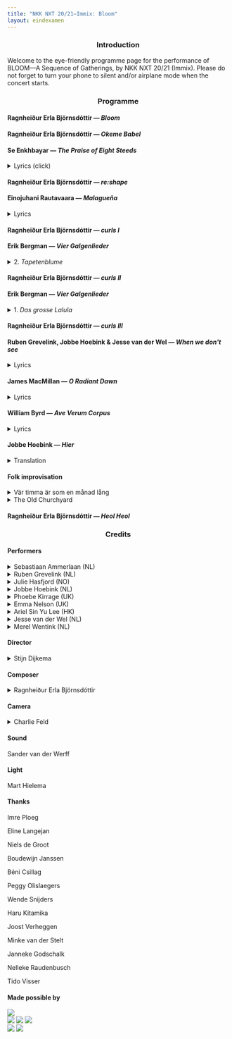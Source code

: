```yaml
---
title: "NKK NXT 20/21—Immix: Bloom"
layout: eindexamen
---
```



<center>


### Introduction


</center>
Welcome to the eye-friendly programme page for the performance of BLOOM—A Sequence of Gatherings, by NKK NXT 20/21 (Immix). Please do not forget to turn your phone to silent and/or airplane mode when the concert starts.

<center>

### Programme

</center>

#### Ragnheiður Erla Björnsdóttir ⁠— _Bloom_

#### Ragnheiður Erla Björnsdóttir ⁠— _Okeme Babel_

#### Se Enkhbayar ⁠— _The Praise of Eight Steeds_

<details><summary class="f5">Lyrics (click)</summary>
<div align="right">

**Lyrics: 那 顺 Na Shun**<br>
**Chinese translation: 乌兰杰 Wu Lan Jie**

</div>
<p class="f6 lh-copy eindexamen overflow-auto">
嗻！  嗬！  叮啼哩   叮 叮 啼哩啼哩啼哩啼哩
    <i>Zhe   ho    ding ti li    ding ding ti li ti li ti li ti li 
    [These are onomatopoeia]</i>
黃驃馬鬃馱來太陽 黃驃馬尾掃落月亮
    <i>The huangbiao horses 
    [a kind of horse that is one of the fastest
    and most beautiful species in Chinese legends]
    carry the sun on their manes;
    the huangbiao horses sweep down the moon by their tails</i>
黃驃馬身連著草原 黃驃馬背映著霞光
    <i>The bodies of the huangbiao horses
    are connected to the grassland;
    The huangbiao horses’ backs
    reflect the light of the coloured clouds</i>
黃驃馬嘶威震世界 黃驃馬踢踏破山崗
    <i>The neighing of the huangbiao horses 
    shakes the world;
    the huangbiao horses kick
    and break the mountain</i>
黃驃馬在呼喚勇士 八駿渾身都是力量
    <i>The huangbiao horse
    are calling for warriors;
    the eight steeds are full of power</i>
咪努嗻！  啼哩…嗬！ 叮啼哩 啼哩哩…
    <i>[These are onomatopoeia]</i>
成吉思汗的忠實伙伴 大自然母親的無私恩典
    <i>Genghis Khan’s loyal companion; 
    Mother Nature’s selfless blessing</i>
蒙族的驕傲 戰馬的威嚴 
    <i>The pride of the Mongolians; 
    the majesty of the war horses</i>
千歌萬曲流芳草原
    <i>The fragrance 
    of the thousands of songs and tunes
    [of the huangbiao horses] 
    remains and circulates in the grasslands </i>
激情的火 智慧的源
    <i>The fire of passion; 
    the source of wisdom</i>
崇拜的圖騰 必勝的信念
    <i>The totem of worship; 
    the conviction of victory</i>
心中的弓 強者的箭
    <i>The bow in the heart; 
    the arrow of the strong men</i>
理想的駿馬 意志的升華
    <i>The ideal horses; 
    the sublimation of spirit </i>
戰斗的銳氣 振興的朝霞
    <i>The spirit of fighting; 
    the revitalised coloured clouds
    during sunrise</i>
我們贊美你 八匹黃驃馬 理想的駿馬唷
    <i>We praise you, 
    the eight steeds, 
    the ideal horses</i>
</p>
</details>

#### Ragnheiður Erla Björnsdóttir ⁠— _re:shape_
#### Einojuhani Rautavaara ⁠— _Malagueña_

<details><summary class="f5">Lyrics</summary>
<div align="right">

**Federico García Lorca**

</div>
<p class="f6 lh-copy eindexamen overflow-auto">
La muerte 
	<i>Death</i>
entra y sale 
	<i>enters and leaves</i>
de la taberna. 
	<i>the tavern.</i><br>
Pasan caballos negros 
	<i>Black stallions</i>
y gente siniestra 
	<i>and sinister people</i>
por los hondos caminos 
	<i>pass down the deep roads</i>
de la guitarra. 
	<i>of the guitar.</i><br>
Y hay un olor a sal
    <i>And there is a smell of salt</i>
y a sangre de hembra, 
	<i>and of female blood,</i>
en los nardos febriles
	<i>in the feverish tuberoses</i>
de la marina. 
	<i>of the seaside.</i><br>
La muerte 
	<i>Death</i>
entra y sale, 
	<i>enters and leaves</i>
y sale y entra 
	<i>and leaves and enters</i>
la muerte 
    <i>the death</i>
de la taberna.
    <i>of the tavern.</i>
</p>
</details>

#### Ragnheiður Erla Björnsdóttir ⁠— _curls I_

#### Erik Bergman ⁠— _Vier Galgenlieder_

<details><summary class="f5">2. <i>Tapetenblume</i></summary>
<div align="right">

**Christian Morgenstern**

</div>
<p class="f6 lh-copy eindexamen overflow-auto">
Tapetenblume bin ich fein,
    <i>Wallpaper flowers am I prettily,</i>
kehr wieder ohne Ende,
    <i>return without end,</i>
doch, statt im Mai'n und Mondenschein,
    <i>but, instead of in May and moonlight,</i>
auf jeder der vier Wände.
    <i>on all four of the walls.</i><br>
Du siehst mich nimmerdar genung,
    <i>You never see me enough,</i>
so weit du blickst im Stübchen,
    <i>as far as you look in the sitting room,</i>
und folgst du mir per Rösselsprung –
    <i>and if you follow me by a knight's move [chess] –</i>
wirst du verrückt, mein Liebchen. 
    <i>you'll go mad, my love.</i>
</p>
</details>

#### Ragnheiður Erla Björnsdóttir ⁠— _curls II_

#### Erik Bergman ⁠— _Vier Galgenlieder_

<details><summary class="f5">1. <i>Das grosse Lalula</i></summary>
<div align="right">

**Christian Morgenstern**

</div>
<p class="f6 lh-copy eindexamen overflow-auto">
Kroklokwafzi? Sem̄emem̄i!
Seiokrontro – prafriplo:
Bifzi, bafzi; hulalem̄i:
quasti basti bo…
Lalu lalu lalu lalu la!<br>
Hontraruru miromente
zasku zes rü rü?
Entepente, leiolente
klekwapufzi lü?
Lalu lalu lalu lala la!<br>
Simarat kos malzlpempu
silzuzankunkrei (;)!
Marjomar dos: Quempu Lempu
Siri Suri Sei [ ]!
Lalu lalu lalu lalu la!
</p>
</details>

#### Ragnheiður Erla Björnsdóttir ⁠— _curls III_

#### Ruben Grevelink, Jobbe Hoebink & Jesse van der Wel ⁠— _When we don't see_

<details><summary class="f5">Lyrics</summary>
<div align="right">

**Jobbe Hoebink**

</div>
<p class="f6 lh-copy eindexamen overflow-auto">
Lies and truth denied, 
to prove our pride, 
guide our game 
Lies and truth denied, 
to smooth the sides,  
hide our shame<br>
In fear, who’ll understand? 
One wonders; ‘who is foe? who is friend?’          
that record plays all over again 
Woman nor man can mend…<br>
Lies and truth denied, 
to separate and divide  <br>
One look, but none who see
Staring blind in bright L.E.D. 
There’s no connection		
How could there be?
Just let it be!			Please, be!<br>
When we don’t see,   		
It seems that we         	
in our anguish              	
are blinding the eye   	
to what could be.       <br>	
Opening eyes, 
So much we can realise
When we see!	<br>
Much as fright begs 
the body to fight or flee				
From heart to heart to heart to heart, flow!	 
From heart to heart to heart to heart, know!<br>
There lies truth
In the branch of an olive tree
From heart to heart to heart to heart, see!
From heart to heart to heart to heart, be!
Steadily, show me…<br>
When we don’t see,   
It seems that we     
in our anguish              
are blinding the eye   
to what could be.  <br>
Mirrors in us call
Can we look at our reflection?
We all must take action
You see
To avoid the debris<br>
Open eyes.
Realise and see.<br>
On Common ground
Once found
There’s a space 
Where all of us can be
Where you and me are we
</p>
</details>


#### James MacMillan ⁠— _O Radiant Dawn_

<details><summary class="f5">Lyrics</summary>
<p class="f6 lh-copy eindexamen overflow-auto">
O Radiant Dawn,
Splendour of eternal Light,
Sun of Justice: come,
Shine on those who dwell in darkness
And the shadow of death.
Isaiah had prophesied, 
'The people who walked in darkness
have seen a  great light:
Upon those who dwelt in the land of gloom
a light has shone.'
Amen.     
</p>
</details>

#### William Byrd — _Ave Verum Corpus_

<details><summary class="f5">Lyrics</summary>
<p class="f6 lh-copy eindexamen overflow-auto">
Ave verum Corpus, natum
    <i>Hail true body, born</i>
De Maria Virgine,
    <i>of virgin Mary,</i>
Vere passum, immolatum
    <i>having truly suffered, sacrificed</i>
In cruce pro homine,
    <i>on the cross for mankind,</i>
Cuius latus perforatum
    <i>from whose injured side</i>
Unda fluxit sanguine:
    <i>whence flows blood:</i>
Esto nobis praegustatum
    <i>Be for us a foretaste</i>
In mortis examine.
    <i>in the trial of death.</i>
O dulcis, O pie, O Jesu Fili Mariae, miserere mei.
    <i>O sweet, o holy, o Jesus son of Mary, have mercy on me.</i>
Amen.
</p>
</details>

#### Jobbe Hoebink ⁠— _Hier_

<details><summary class="f5">Translation</summary>
<p class="f6 lh-copy eindexamen overflow-auto">
Now
Here
This moment only
You and I
Here and now<br>
Take them
These words into the ear
Thus moves thought to word
Through sou.n.d.
Be enchanted
Like a child who in a seashell newly found 
discovers the ever-sounding sea.<br>
Breath with me
Here and now
Out and in
And out
Thus begins on breath's rhythm a new sentence 
again and again
Here out
Now in<br>
My lips feel tight, a box
She shifts, minus, plus
Registers in one, in nill
Nill, one, one, nill
Pulsates them through the cable
Enwaves them through the air
Over cities over countryside
Through ocean's deepest depths 
'till 'yond the moon and back
The whole world she brings thus to your home
Where, through tube and thread 
and the so called "speaker", 
she deposits the words 
in the little shells of your ears
Back to you
Here and now<br>
I am happy you are listening.<br>
Through your head, through your throat
Through our chest, belly and legs
With your feet planted on the ground
Into the deepest part of your toes
These series of pulses
These waves through the air
Find their way back into the earth 
on which I stand
Wherefrom this sounds...<br>
When I can feel your touch once more
And see you not in pixels but 
by light of moon or sun
I will go back
Out and in
Here and now
to where all had begun
</p>
</details>

#### Folk improvisation

<details><summary class="f5">Vär timma är som en månad lång</summary>
<p class="f6 lh-copy eindexamen overflow-auto">
Vär timma är som en månad lång,
    <i>Every hour is as long as a month,</i>
vär månad som ett år.
    <i>every month as a year.</i>
Så längtar jag efter dig,
    <i>So much do I long for you,</i>
min lilla vän,
    <i>my sweet friend,</i>
fast jag dig aldrig får.
    <i>although I will never have you.</i>
</p>
</details>

<details><summary class="f5">The Old Churchyard</summary>
<p class="f6 lh-copy eindexamen overflow-auto">
Come, come with me to the old churchyard,
I so well know those paths 'neath the soft green sward
Friends in there that we want to regard;
We can trace out their names in the old churchyard<br>
Mourn not for them, their trials are o'er,
And why weep for those who will weep no more?
For sweet is their sleep, though cold and hard
Their pillows they be in the old churchyard<br>
I know that it's vain when our friends depart
To breathe kind words to a broken heart;
And I know that the joy of life is marred
When we follow friends to the old churchyard
</p>
</details>

#### Ragnheiður Erla Björnsdóttir ⁠— _Heol Heol_

<center>

### Credits

</center>


#### Performers


<details><summary class="f5">Sebastiaan Ammerlaan (NL)</summary>
<figure class="fr-l w-30-l ml-auto-l grow fr-m w-30-m ml-auto-m br3 ma1 ba b--light-gray">
    <img src="images/NKKNXT/Sebastiaan.jpg" alt="Sebastiaan" class="br3 br--top">
</figure>
<p class="f6 lh-copy cf">
Ever since Sebastiaan begged his parents for violin lessons when he was four, music took a strong hold of him. He soon changed the violin for the viola, then started singing, studying classical singing at the HKU Utrecht Conservatoire with Jón Þorsteinsson and Selma Harkink. Today he studies at the Master for Ensemble Singing at the Royal Conservatoire with Harry van Berne and Gerda van Zelm.<br><br>
Sebastiaan played in the Youth Orchestra of the Netherlands and sang in the National Youth choir. He was a frequent participant in Meesters & Gezellen, another education project of both the Netherlands Chamber Choir and Cappella Amsterdam. He also sang in the TENSO Europe Chamber Choir and is part of the Bach Choir of the Netherlands. <br><br>
In 2017, he founded the Ensemble for New Music with soprano Veronika Akhmetchina. He also sings in Ensemble Cantorex with soprano Iris Bouman, alto Hester Westra and tenor Dierick Aartsen, a vocal ensemble specialising in Renaissance and Baroque music.<br><br>
<a href=https://bammerlaan.nl>https://bammerlaan.nl</a>
</p>
</details>

<details><summary class="f5">Ruben Grevelink (NL)</summary>
<figure class="fr-l w-30-l ml-auto-l fr-m w-30-m ml-auto-m br3 ma1 ba b--light-gray grow">
    <img src="images/NKKNXT/Ruben.jpg" alt="Ruben" class="br3 br--top">
</figure>
<p class="f6 lh-copy cf">
Ruben Grevelink is a singer, choir conductor and music teacher based in Utrecht. He started his musical education in Utrecht at the Bachelor of Music in Education. It was during this bachelor that he discovered his love for vocal music. After he finished the bachelor he continued to study the master Innovative Choir Leading in Aalborg, Denmark. He graduated from the masters in 2020. During his time at this master he developed himself further as a conductor, arranger and vocal improviser. <br><br>
As a conductor he is currently working with VOISZ Vocal Projects and gospel choir Hatikwa. He also gives workshops in vocal improvisation and rhythm and groove to choirs throughout The Netherlands. <br><br>
As a bass singer Ruben is currently involved with The Baszment and RAMA Voices.
</p>
</details>

<details><summary class="f5">Julie Hasfjord (NO)</summary>
<figure class="fr-l w-30-l ml-auto-l fr-m w-30-m ml-auto-m br3 ma1 ba b--light-gray grow">
    <img src="images/NKKNXT/Julie.jpg" alt="Julie" class="br3 br--top">
</figure>
<p class="f6 lh-copy cf">
Julie Hasfjord is a Norwegian singer and performer who has been based in the Hague the last 5 years. As a classically trained singer, she appreciates having a versatile approach to genres and repertoire, and she especially enjoys collaborating with other artists in creating new music and art. 
In the Netherlands she is currently active with her ensemble, Linen of Words, a recently formed new music collective with where she functions as a core member together with Leah Plave (cello) and Annick Odom (double bass/clarinet). <br><br>
Julie is also active with her early music duo, Parnassos, based in Trondheim, Norway, where she regularly sings with Trondheim Vocal Ensemble. She completed her bachelor studies in classical singing at the University of Stavanger, Norway, where she studied with mezzo-soprano, Bettina Smith. In 2020 she completed her master's degree in classical singing at the Royal Conservatory in the Hague, where she studied with Sasja Hunnego, Lenie van den Heuvel, Catrin Wyn-Davies and Noa Frenkel.<br><br>
    <a href=http://www.juliehasfjord.com/>http://www.juliehasfjord.com/</a>
</p>
</details>

<details><summary class="f5">Jobbe Hoebink (NL)</summary>
<figure class="fr-l w-30-l ml-auto-l fr-m w-30-m ml-auto-m br3 ma1 ba b--light-gray grow">
    <img src="images/NKKNXT/Jobbe.jpg" alt="Jobbe" class="br3 br--top">
</figure>
<p class="f6 lh-copy cf">
Bio here
</p>
</details>

<details><summary class="f5">Phoebe Kirrage (UK)</summary>
<figure class="fr-l w-30-l ml-auto-l fr-m w-30-m ml-auto-m br3 ma1 ba b--light-gray grow">
    <img src="images/NKKNXT/Phoebe.jpg" alt="Phoebe" class="br3 br--top">
</figure>
<p class="f6 lh-copy cf">
Phoebe Kirrage is a British soprano, hailing from the Midlands.<br><br>
Having received an extensive musical education in the UK, including receiving a Bachelor of    music with Honours from Royal Holloway University of London, where she performed as a member of the Choir of Royal Holloway under the direction of Rupert Gough, and throughout London with composers and conductors such as James Macmillan, Eamonn Dougan and Howard Goodall.<br><br>
She moved to the Netherlands to study for her Masters at the Royal Conservatoire of the Hague, studying with Noa Frenkel and Carolien Drewes, where she graduated with a grading of nine. <br><br>
Phoebe has had the pleasure of performing in a number of both the UK and the Netherlands     prestigious performance venues such as The Royal Albert Hall and The Barbican and in the Grote Zaal in TivoliVredenburg both in chorus and soloist positions. <br><br>
Within the Conservatoire, Phoebe had the opportunity to perform and prepare roles in The Fairy Queen,Turn of The Screw and La Boheme. <br><br>
Future performances planned for Phoebe include a number of performances with De Dirigente as the soloist for Mendelssohn’s Psalm 42, and singing the role of Antonia in Holland Opera’s 2022 summer seasons premiere of The Divorce of Figaro. 
</p>
</details>

<details><summary class="f5">Emma Nelson (UK)</summary>
<figure class="fr-l w-30-l ml-auto-l fr-m w-30-m ml-auto-m br3 ma1 ba b--light-gray grow">
    <img src="images/NKKNXT/Emma.jpg" alt="Emma" class="br3 br--top">
</figure>
<p class="f6 lh-copy cf">
Emma Nelson is a Mezzo-Soprano, aged 23 and an alumna of the Royal Welsh College of Music and Drama where she studied classical voice. During her final year she studied abroad where she was based in the Netherlands pursuing her singing at Codarts University of the Arts, Rotterdam. She currently resides in the Netherlands and is working as a member of the NKK NXT ensemble and also as a freelancer with De Nationale Opera en Ballet koor, Amsterdam.<br><br>
At a young age being a member of choirs such as Schola Exe, the National Children’s Choir of Great Britain and the National Youth Choir of Great Britain, she has continued her choral work as a lay clerk and also as a scholar with the BBC National Chorus of Wales. <br><br>
Emma’s experience with opera has included Handel’s Acis and Galatea with Donald Maxwell in Hestercombe Gardens, Somerset. Further mentions include playing a lead role in the Carlisle Floyd opera Susannah as ‘Little Bat’, her first practise of a trouser role character.  Another notable opera experience was her involvement in the Welsh National Youth Opera’s world premier of Kommilitonen! by Peter Maxwell Davies which received a 5* review in both The Guardian and The Times.<br><br>
Although Emma’s training is in Classic Music, she also performs genres such as jazz, folk, traditional middle eastern and new music through collaborations with up and coming composers. Emma has also been able to provide a voice to film music, including a NETFLIX production, Apostle (2018), and a short film titled The Iris Echo.

<a href=http://www.emmanelson.com/>http://www.emmanelson.com/</a>
</p>
</details>

<details><summary class="f5">Ariel Sin Yu Lee (HK)</summary>
<figure class="fr-l w-30-l ml-auto-l fr-m w-30-m ml-auto-m br3 ma1 ba b--light-gray grow">
    <img src="images/NKKNXT/Ariel.jpg" alt="Ariel" class="br3 br--top">
</figure>
<p class="f6 lh-copy cf">
Ariel Sin Yu Lee is a mezzo-soprano and flutist from Hong Kong. <br><br>
She completed her bachelor's degree in music at the Chinese University of Hong Kong in 2012, on flute and singing, with an entrance scholarship by the university. <br><br>
She was awarded the Holland Scholarship by the Dutch government in 2017 and obtained her master’s degree in voice at the HKU Utrecht Conservatory in 2019. Ariel currently studies singing with the renowned vocal educator Henny Diemer. <br><br>
In 2017, she performed as one of the vocal soloists in Cantabile Limited's production of Handel's Messiah in Hong Kong. In the same year, she made her opera debut with the Hong Kong Philharmonic in Purcell's “Dido and Aeneas”, singing the roles of second woman and second witch. <br><br>
Ariel was also an active chamber musician in Hong Kong as a flutist and vocalist. She founded the chamber music ensemble “The Music Circles” in 2013 with two musician friends in Hong Kong. Among all the concerts organised by “The Music Circles”, the most successful ones are the tango concert series led by the Argentinean tango flutist Eduardo Tami. <br><br>
During her master’s study in the Netherlands, she had studied and performed various opera, art songs, oratorios and chamber music repertoires under the guidance of different coaches.<br><br>
In 2018, Ariel's chamber music trio performed in the last round of Storioni Willem Twee Chamber music Competition in 's-Hertogenbosch, the Netherlands as one of the finalists. In 2019, Ariel performed as the soloist of the talent opera “To Plant Again” in the Opera Forward Festival organized by the Dutch National Opera in Amsterdam. She is invited by the Opera Viva Festival in Woerden, the Netherlands, to give vocal rectials in the 2020 and 2021 editions.<br><br>
Ariel has a broad interest in music, besides classical singing, she also does pop and jazz music. Ariel is also very interested in theater.<br><br>
Ariel is currently a member of the talent development programme “NKK NXT” (4th edition) of the Netherlands Chamber Choir. The group consists of nine young artists in the disciplines of music and theater. They will continue as vocal ensemble IMMIX after finishing the traineeship programme.<br><br>
In Dec 2020, Ariel, Gordon H. Williams (composer, researcher), Sol Enae Lee (visual artist) and Augustin Faundez Rojas (percussion) founded the artist collective “Fire is Scary”. The collective presents new original music with the elements of visual arts and theater. “Fire is Scary” is currently one of the research labs of “School of Commons”, a community-based initiative dedicated to the study and development of decentered knowledge, located at the Zürich University of the Arts.
</p>
</details>

<details><summary class="f5">Jesse van der Wel (NL)</summary>
<figure class="fr-l w-30-l ml-auto-l fr-m w-30-m ml-auto-m br3 ma1 ba b--light-gray grow">
    <img src="images/NKKNXT/Jesse.jpg" alt="Jesse" class="br3 br--top">
</figure>
<p class="f6 lh-copy cf">
I’m Jesse van der Wel, an Arnhem based music theatre maker and singer. I graduated from ArtEZ Music Theatre in 2019 and I have been freelancing since then. I initially studied Theatre in Education, but during my first year my dreams and goals began to change and I discovered the study Music Theatre with its experimental approach. I entered there with a vision of combining Pina Bausch and Björk and later on I encountered other inspirations like James Blake, Wende and Roomful of Teeth. As a theatremaker I’m very visual and I often start with the musicality of lighting and moving bodies. As a singer I move mostly within pop, but I do have experience with classical singing and I’m also really into improvisation. I compose as well, from theatrical popsongs to choir compositions.
</p>
</details>

<details><summary class="f5">Merel Wentink (NL)</summary>
<figure class="fr-l w-30-l ml-auto-l fr-m w-30-m ml-auto-m br3 ma1 ba b--light-gray grow">
    <img src="images/NKKNXT/Merel.jpg" alt="Merel" class="br3 br--top">
</figure>
<p class="f6 lh-copy cf">
Cooperation, always looking for artistic urgency and a broad musical and artistic orientation. Those are the most important characteristics of Merel Wentink.<br><br>
Merel is artistically strongest when collaborating closely with others. This is visible in her career as mezzo soprano. Apart from being involved with NKK NXT 20/21 (Immix) Merel is singing with Trio Ridente. This is an ensemble she set up in 2019, together with Meike Wijma (soprano) and Julia Hoorman (piano). Trio Ridente interprets songs and duets from different styles and combines them with up-to-date topics, text and theatre.<br><br>
From the beginning of her classical singing studies at the conservatory in Groningen, Merel has been interested in projects with a certain societal and artistic urgency. Next to gaining experience as a soloist in oratoria (Bach's Matthew Passion, Mendelssohn's Elias, Mozart's Requiem), she searched for this urgency in several productions within the Opera Forward Festival and an internship at Holland Opera. In these projects she collaborated with multiple contemporary composers and experimented with different acting styles. <br><br>
In her collaboration with The Skypainters (a modern jazz collective with classical influences) and with Wende Snijders in her show ‘De Wildernis’, she enriched her repertoire by getting a taste of cross-over styles with non-classical music. 
</p>
</details>


#### Director
<details><summary class="f5">Stijn Dijkema</summary>
<figure class="fr-l w-30-l ml-auto-l fr-m w-30-m ml-auto-m br3 ma1 ba b--light-gray grow">
    <img src="images/NKKNXT/Stijn.jpg" alt="Stijn" class="br3 br--top">
</figure>
<p class="f6 lh-copy cf">
Stijn Dijkema (1992) studeerde in 2020 af aan de regieopleiding in Amsterdam met een eigen bewerking van *Oedipus Rex*. Sinds zijn afstuderen regisseerde hij onder andere bij de Nationale Opera en Ballet (In Nabijheid), de Stadsschouwburg en Philharmonie Haarlem (Kenau) en schreef en realiseerde hij de voorstelling *Een hart onder de riem* op het nieuwe platform 'Acteur aan de Deur’.
</p>
</details>

#### Composer
<details><summary class="f5">Ragnheiður Erla Björnsdóttir</summary>
<figure class="fr-l w-30-l ml-auto-l fr-m w-30-m ml-auto-m br3 ma1 ba b--light-gray grow">
    <img src="images/NKKNXT/ErlaPerla.jpg" alt="Erla" class="br3 br--top">
</figure>
<p class="f6 lh-copy cf">
Ragnheiður Erla Björnsdóttir is an Icelandic composer and poet based in Vienna. Her practice centres around research of sound-based elements with language using experimental vocal technique, syllable language and phonetic poetry to deconstruct text with compositional techniques.<br><br>
Björnsdóttir has worked as a composer at the National Theatre of Iceland, the Icelandic National Broadcasting Service and the Reykjavík City Theatre. Working in international projects, she collaborates with directors, dancers, visual artists and other musicians leading her  compositions to have been performed in countries such as the United States, Finland, the Netherlands, Austria, Germany, Sweden and Iceland.<br><br>
Björnsdóttir’s pieces have been performed at contemporary music festival such as Dark Music Days, WeW! Contemporary Festival, TutTötTuð and Young Nordic Music, where she was chosen as one of Iceland’s representatives in 2019. Her music has been portrayed in a National Geographic short film, as well as having composed the music score for three
full-length films in Iceland.<br><br>
Erla holds a MA in Creative Writing from the University of Iceland, specializing in the research of music and language, and a BA in Composition from the Icelandic Academy of the Arts under the guidance of composer Hróðmar I. Sigurbjörnsson. She completed exchange studies in Creative Writing at the University of Aberdeen in Scotland in 2017.<br><br>
Her poetry has been published in magazines in the United States, the UK and Iceland. Additionally, she frequently writes poetry and librettos for other musician’s projects from a sound-derived perspective.<br><br>
Björnsdóttir is a member of Hlökk, an art ensemble together with composers Ingibjörg Ýr
Skarphéðinsdóttir and Lilja María Ásmundsdóttir. Their album, Hulduhljóð, won the Kraumur Music Awards 2019 and was nominated as the album of the year at the Icelandic Music Awards.
Björnsdóttir was also nominated, with Hróðmar I. Sigurbjörnsson, for the composition of the year for their children's opera, The Seal Woman, at the Icelandic Music Awards.
</p>
</details>

#### Camera
<details><summary class="f5">Charlie Feld</summary>
<figure class="fr-l w-30-l ml-auto-l fr-m w-30-m ml-auto-m br3 ma1 ba b--light-gray grow">
    <img src="images/NKKNXT/Merel.jpg" alt="Stijn" class="br3 br--top">
</figure>
<p class="f6 lh-copy cf">
Bio here
</p>
</details>

#### Sound
Sander van der Werff

#### Light
Mart Hielema

#### Thanks
<div class="mw9 center">
<div class="cf ph2-ns">
    <div class="fl w-50 pa2">
    <div class="">
Imre Ploeg

Eline Langejan

Niels de Groot

Boudewijn Janssen

Béni Csillag

Peggy Olislaegers

Wende Snijders
    </div>
    </div>
    <div class="fl w-50 pa2">
    <div class="">
Haru Kitamika

Joost Verheggen

Minke van der Stelt

Janneke Godschalk

Nelleke Raudenbusch

Tido Visser
        </div>
    </div>
</div>
</div>




#### Made possible by

<main class="cf pa2">
    <div class="fl w-100 w-50-ns ph2">
    <a href="https://www.nederlandskamerkoor.nl/" class="pv2 grow db no-underline black"><img class="db w-100" src="images/NKKNXT/Fondsen/NederlandsKamerkoor_Logo_White_CMYK.svg"></a>
    </div>
    <div class="fl w-50 w-25-ns ph2">
    <a href="https://www.fonds1999.org/" class="pv2 grow db no-underline black"><img class="db w-100" src="images/NKKNXT/Fondsen/FONDS-1999-LOGO.jpg"></a>
    <a href="https://www.janivostichting.nl/" class="pv2 grow db no-underline black"><img class="db w-100" src="images/NKKNXT/Fondsen/jan_ivo.png"></a>
    <a href="https://www.elisemathilde.nl/" class="pv2 grow db no-underline black"><img class="db w-100" src="images/NKKNXT/Fondsen/elisemathidel.jpg"> </a>
    </div>
    <div class="fl w-50 w-25-ns ph2">
    <a href="https://vanbijleveltstichting.nl/" class="pv2 grow db no-underline black"><img class="db w-100 bg-white" src="images/NKKNXT/Fondsen/bijlevelt.png"></a>
    <a href="https://www.cultuurfonds.nl/" class="pv2 grow db no-underline black"><img class="db w-100 bg-white" src="images/NKKNXT/Fondsen/bernhard_cultuurfonds.png"></a>
    </div>
</main>
